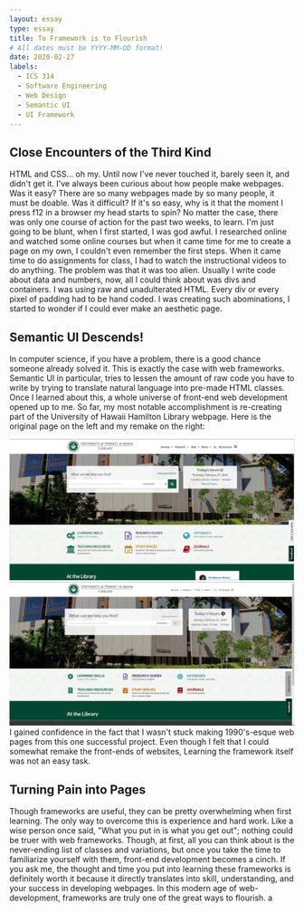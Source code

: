 ```yaml
---
layout: essay
type: essay
title: To Framework is to Flourish
# All dates must be YYYY-MM-DD format!
date: 2020-02-27
labels:
  - ICS 314
  - Software Engineering
  - Web Design
  - Semantic UI
  - UI Framework
---
```

## Close Encounters of the Third Kind
HTML and CSS... oh my.  Until now I've never touched it, barely seen it, and didn't get it.  I've always been curious about how people make webpages.  Was it easy?  There are so many webpages made by so many people, it must be doable.  Was it difficult?  If it's so easy, why is it that the moment I press f12 in a browser my head starts to spin?  No matter the case, there was only one course of action for the past two weeks, to learn.  I'm just going to be blunt, when I first started, I was god awful.  I researched online and watched some online courses but when it came time for me to create a page on my own, I couldn't even remember the first steps.  When it came time to do assignments for class, I had to watch the instructional videos to do anything.  The problem was that it was too alien.  Usually I write code about data and numbers, now, all I could think about was divs and containers.  I was using raw and unadulterated HTML.  Every div or every pixel of padding had to be hand coded.  I was creating such abominations, I started to wonder if I could ever make an aesthetic page.
    
## Semantic UI Descends!
In computer science, if you have a problem, there is a good chance someone already solved it.  This is exactly the case with web frameworks.  Semantic UI in particular, tries to lessen the amount of raw code you have to write by trying to translate natural language into pre-made HTML classes.  Once I learned about this, a whole universe of front-end web development opened up to me.  So far, my most notable accomplishment is re-creating part of the University of Hawaii Hamilton Library webpage.
Here is the original page on the left and my remake on the right:
<div class="ui medium images">
    <img class="ui left image" src="/images/website-original.jpg" alt="original website">
    <img class="ui right image" src="/images/website-remake.jpg" alt="remade website">
</div>
I gained confidence in the fact that I wasn't stuck making 1990's-esque web pages from this one successful project.  Even though I felt that I could somewhat remake the front-ends of websites, Learning the framework itself was not an easy task.

## Turning Pain into Pages
Though frameworks are useful, they can be pretty overwhelming when first learning.  The only way to overcome this is experience and hard work.  Like a wise person once said, "What you put in is what you get out"; nothing could be truer with web frameworks.  Though, at first, all you can think about is the never-ending list of classes and variations, but once you take the time to familiarize yourself with them, front-end development becomes a cinch.  If you ask me, the thought and time you put into learning these frameworks is definitely worth it because it directly translates into skill, understanding, and your success in developing webpages.  In this modern age of web-development, frameworks are truly one of the great ways to flourish.
a

